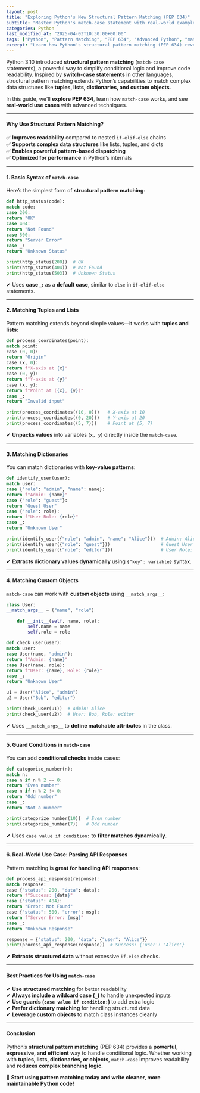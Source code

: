 ```yaml
---
layout: post
title: "Exploring Python's New Structural Pattern Matching (PEP 634)"
subtitle: "Master Python's match-case statement with real-world examples and advanced techniques"
categories: Python
last_modified_at: "2025-04-03T10:30:00+00:00"
tags: ["Python", "Pattern Matching", "PEP 634", "Advanced Python", "match-case"]
excerpt: "Learn how Python's structural pattern matching (PEP 634) revolutionizes conditional logic with match-case statements. Explore advanced use cases with real-world examples."
---
```

Python 3.10 introduced **structural pattern matching** (`match-case` statements), a powerful way to simplify conditional logic and improve code readability. Inspired by **switch-case statements** in other languages, structural pattern matching extends Python’s capabilities to match complex data structures like **tuples, lists, dictionaries, and custom objects**.

In this guide, we'll **explore PEP 634**, learn how `match-case` works, and see **real-world use cases** with advanced techniques.

---

#### Why Use Structural Pattern Matching?

✅ **Improves readability** compared to nested `if-elif-else` chains  
✅ **Supports complex data structures** like lists, tuples, and dicts  
✅ **Enables powerful pattern-based dispatching**  
✅ **Optimized for performance** in Python’s internals

---

#### 1. Basic Syntax of `match-case`

Here’s the simplest form of **structural pattern matching**:

```python  
def http_status(code):  
match code:  
case 200:  
return "OK"  
case 404:  
return "Not Found"  
case 500:  
return "Server Error"  
case _:  
return "Unknown Status"

print(http_status(200))  # OK  
print(http_status(404))  # Not Found  
print(http_status(503))  # Unknown Status  
```

✔ Uses **case _:** as a **default case**, similar to `else` in `if-elif-else` statements.

---

#### 2. Matching Tuples and Lists

Pattern matching extends beyond simple values—it works with **tuples and lists**:

```python  
def process_coordinates(point):  
match point:  
case (0, 0):  
return "Origin"  
case (x, 0):  
return f"X-axis at {x}"  
case (0, y):  
return f"Y-axis at {y}"  
case (x, y):  
return f"Point at ({x}, {y})"  
case _:  
return "Invalid input"

print(process_coordinates((10, 0)))   # X-axis at 10  
print(process_coordinates((0, 20)))   # Y-axis at 20  
print(process_coordinates((5, 7)))    # Point at (5, 7)  
```

✔ **Unpacks values** into variables (`x, y`) directly inside the `match-case`.

---

#### 3. Matching Dictionaries

You can match dictionaries with **key-value patterns**:

```python  
def identify_user(user):  
match user:  
case {"role": "admin", "name": name}:  
return f"Admin: {name}"  
case {"role": "guest"}:  
return "Guest User"  
case {"role": role}:  
return f"User Role: {role}"  
case _:  
return "Unknown User"

print(identify_user({"role": "admin", "name": "Alice"}))  # Admin: Alice  
print(identify_user({"role": "guest"}))                   # Guest User  
print(identify_user({"role": "editor"}))                  # User Role: editor  
```

✔ **Extracts dictionary values dynamically** using `{"key": variable}` syntax.

---

#### 4. Matching Custom Objects

`match-case` can work with **custom objects** using `__match_args__`:

```python  
class User:  
__match_args__ = ("name", "role")

    def __init__(self, name, role):  
        self.name = name  
        self.role = role  

def check_user(user):  
match user:  
case User(name, "admin"):  
return f"Admin: {name}"  
case User(name, role):  
return f"User: {name}, Role: {role}"  
case _:  
return "Unknown User"

u1 = User("Alice", "admin")  
u2 = User("Bob", "editor")

print(check_user(u1))  # Admin: Alice  
print(check_user(u2))  # User: Bob, Role: editor  
```

✔ Uses `__match_args__` to **define matchable attributes** in the class.

---

#### 5. Guard Conditions in `match-case`

You can add **conditional checks** inside cases:

```python  
def categorize_number(n):  
match n:  
case n if n % 2 == 0:  
return "Even number"  
case n if n % 2 != 0:  
return "Odd number"  
case _:  
return "Not a number"

print(categorize_number(10))  # Even number  
print(categorize_number(7))   # Odd number  
```

✔ Uses `case value if condition:` to **filter matches dynamically**.

---

#### 6. Real-World Use Case: Parsing API Responses

Pattern matching is **great for handling API responses**:

```python  
def process_api_response(response):  
match response:  
case {"status": 200, "data": data}:  
return f"Success: {data}"  
case {"status": 404}:  
return "Error: Not Found"  
case {"status": 500, "error": msg}:  
return f"Server Error: {msg}"  
case _:  
return "Unknown Response"

response = {"status": 200, "data": {"user": "Alice"}}  
print(process_api_response(response))  # Success: {'user': 'Alice'}  
```

✔ **Extracts structured data** without excessive `if-else` checks.

---

#### Best Practices for Using `match-case`

✔ **Use structured matching** for better readability  
✔ **Always include a wildcard case (`_`)** to handle unexpected inputs  
✔ **Use guards (`case value if condition:`)** to add extra logic  
✔ **Prefer dictionary matching** for handling structured data  
✔ **Leverage custom objects** to match class instances cleanly

---

#### Conclusion

Python’s **structural pattern matching** (PEP 634) provides a **powerful, expressive, and efficient** way to handle conditional logic. Whether working with **tuples, lists, dictionaries, or objects**, `match-case` improves readability and **reduces complex branching logic**.

🚀 **Start using pattern matching today and write cleaner, more maintainable Python code!**  

